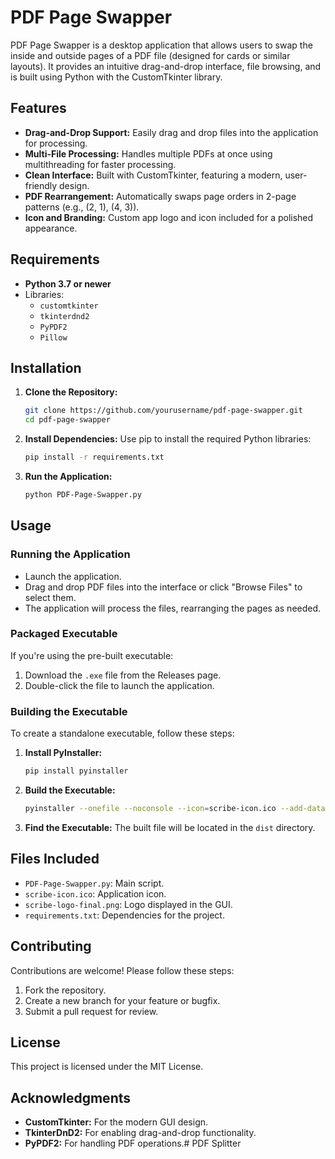 
# PDF Page Swapper

PDF Page Swapper is a desktop application that allows users to swap the inside and outside pages of a PDF file (designed for cards or similar layouts). It provides an intuitive drag-and-drop interface, file browsing, and is built using Python with the CustomTkinter library.

## Features

- **Drag-and-Drop Support:** Easily drag and drop files into the application for processing.
- **Multi-File Processing:** Handles multiple PDFs at once using multithreading for faster processing.
- **Clean Interface:** Built with CustomTkinter, featuring a modern, user-friendly design.
- **PDF Rearrangement:** Automatically swaps page orders in 2-page patterns (e.g., (2, 1), (4, 3)).
- **Icon and Branding:** Custom app logo and icon included for a polished appearance.

## Requirements

- **Python 3.7 or newer**
- Libraries:
  - `customtkinter`
  - `tkinterdnd2`
  - `PyPDF2`
  - `Pillow`

## Installation

1. **Clone the Repository:**

    ```bash
    git clone https://github.com/yourusername/pdf-page-swapper.git
    cd pdf-page-swapper
    ```

2. **Install Dependencies:** Use pip to install the required Python libraries:

    ```bash
    pip install -r requirements.txt
    ```

3. **Run the Application:**

    ```bash
    python PDF-Page-Swapper.py
    ```

## Usage

### Running the Application
- Launch the application.
- Drag and drop PDF files into the interface or click "Browse Files" to select them.
- The application will process the files, rearranging the pages as needed.

### Packaged Executable
If you're using the pre-built executable:
1. Download the `.exe` file from the Releases page.
2. Double-click the file to launch the application.

### Building the Executable
To create a standalone executable, follow these steps:

1. **Install PyInstaller:**

    ```bash
    pip install pyinstaller
    ```

2. **Build the Executable:**

    ```bash
    pyinstaller --onefile --noconsole --icon=scribe-icon.ico --add-data "scribe-logo-final.png;." PDF-Page-Swapper.py
    ```

3. **Find the Executable:** The built file will be located in the `dist` directory.

## Files Included

- `PDF-Page-Swapper.py`: Main script.
- `scribe-icon.ico`: Application icon.
- `scribe-logo-final.png`: Logo displayed in the GUI.
- `requirements.txt`: Dependencies for the project.

## Contributing

Contributions are welcome! Please follow these steps:

1. Fork the repository.
2. Create a new branch for your feature or bugfix.
3. Submit a pull request for review.

## License

This project is licensed under the MIT License.

## Acknowledgments

- **CustomTkinter:** For the modern GUI design.
- **TkinterDnD2:** For enabling drag-and-drop functionality.
- **PyPDF2:** For handling PDF operations.#   P D F   S p l i t t e r  
 